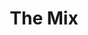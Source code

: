 ---
layout: wine
year: 2013
title: The Mix
sub:
bg-image: /app/images/tempranillo.jpg
color-image: /app/images/wine--the-mix.jpg
intro:
    title:
    content:
tec:
    tasting:
    appellation:
    varietal:
        - 40% Garnacha
        - 30% Tempranillo
        - 30% Monastrell
    alcohol: 13.8%​
    vineyards:
    cases: 
    barrel:
    accolades:
    pairing:
    cents:
image: /app/images/bottle--the-mix.png
price:
club:
techsheet:
---